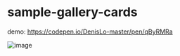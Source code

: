 # sample-gallery-cards
demo: https://codepen.io/DenisLo-master/pen/qByRMRa

![image](https://user-images.githubusercontent.com/66447463/211404821-afa11dd7-b71e-4bd9-8a93-b10efed6e0a6.png)
